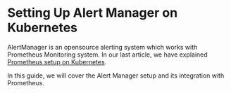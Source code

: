 # Setting Up Alert Manager on Kubernetes

AlertManager is an opensource alerting system which works with Prometheus Monitoring system. In our last article, we have explained [Prometheus setup on Kubernetes](https://github.com/veeru538/learning_path/blob/master/setup-prometheus-monitoring-on-kubernetes.md).

In this guide, we will cover the Alert Manager setup and its integration with Prometheus.
